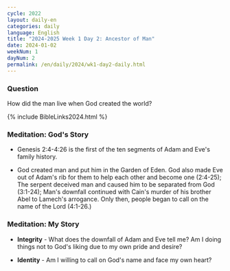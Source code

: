 ```yaml
---
cycle: 2022
layout: daily-en
categories: daily
language: English
title: "2024-2025 Week 1 Day 2: Ancestor of Man"
date: 2024-01-02
weekNum: 1
dayNum: 2
permalink: /en/daily/2024/wk1-day2-daily.html
---
```

### Question     
How did the man live when God created the world?

{% include BibleLinks2024.html %}

### Meditation: God's Story   
+ Genesis 2:4-4:26 is the first of the ten segments of Adam and Eve's family history. 

+ God created man and put him in the Garden of Eden. God also made Eve out of Adam's rib for them to help each other and become one (2:4-25); The serpent deceived man and caused him to be separated from God (3:1-24); Man's downfall continued with Cain's murder of his brother Abel to Lamech's arrogance. Only then, people began to call on the name of the Lord (4:1-26.)  

### Meditation: My Story   
+ **Integrity** - What does the downfall of Adam and Eve tell me? Am I doing things not to God's liking due to my own pride and desire? 

+ **Identity** - Am I willing to call on God's name and face my own heart? 
